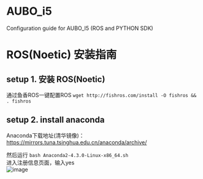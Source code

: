 # AUBO_i5
Configuration guide for AUBO_I5 (ROS and PYTHON SDK)

# ROS(Noetic) 安装指南

## setup 1. 安装 ROS(Noetic)
通过鱼香ROS一键配置ROS
`wget http://fishros.com/install -O fishros && . fishros`

## setup 2. install anaconda
Anaconda下载地址(清华镜像)：<https://mirrors.tuna.tsinghua.edu.cn/anaconda/archive/> 

然后运行
`bash Anaconda2-4.3.0-Linux-x86_64.sh`  
进入注册信息页面，输入yes  
![image](https://github.com/MIOS9/AUBO_i5/assets/146852649/cf8a1899-a2d7-4830-98c9-e8af8179d68c)

